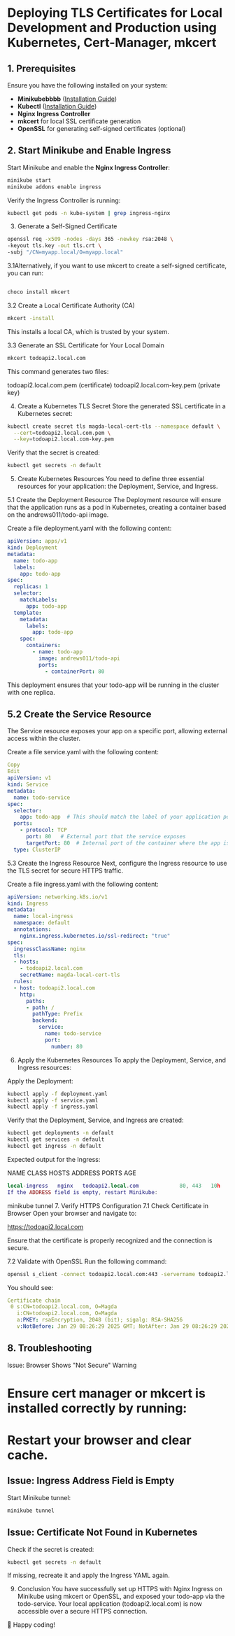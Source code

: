 
# Deploying TLS Certificates for Local Development and Production using Kubernetes, Cert-Manager, mkcert

## 1. Prerequisites
Ensure you have the following installed on your system:
- **Minikubebbbb** ([Installation Guide](https://minikube.sigs.k8s.io/docs/start/))
- **Kubectl** ([Installation Guide](https://kubernetes.io/docs/tasks/tools/install-kubectl/))
- **Nginx Ingress Controller**
- **mkcert** for local SSL certificate generation
- **OpenSSL** for generating self-signed certificates (optional)

## 2. Start Minikube and Enable Ingress
Start Minikube and enable the **Nginx Ingress Controller**:

```sh
minikube start
minikube addons enable ingress
```
Verify the Ingress Controller is running:
```sh
kubectl get pods -n kube-system | grep ingress-nginx
```
3. Generate a Self-Signed Certificate
```sh
openssl req -x509 -nodes -days 365 -newkey rsa:2048 \
-keyout tls.key -out tls.crt \
-subj "/CN=myapp.local/O=myapp.local"
```
3.1Alternatively, if you want to use mkcert to create a self-signed certificate, you can run:
```sh

choco install mkcert
```
3.2 Create a Local Certificate Authority (CA)
```sh
mkcert -install
```
This installs a local CA, which is trusted by your system.

3.3 Generate an SSL Certificate for Your Local Domain
```sh
mkcert todoapi2.local.com
```
This command generates two files:

todoapi2.local.com.pem (certificate)
todoapi2.local.com-key.pem (private key)

4. Create a Kubernetes TLS Secret
Store the generated SSL certificate in a Kubernetes secret:
```sh
kubectl create secret tls magda-local-cert-tls --namespace default \
  --cert=todoapi2.local.com.pem \
  --key=todoapi2.local.com-key.pem
  ```
Verify that the secret is created:

```sh
kubectl get secrets -n default
```
5. Create Kubernetes Resources
You need to define three essential resources for your application: the Deployment, Service, and Ingress.

5.1 Create the Deployment Resource
The Deployment resource will ensure that the application runs as a pod in Kubernetes, creating a container based on the andrews011/todo-api image.

Create a file deployment.yaml with the following content:

```yaml
apiVersion: apps/v1
kind: Deployment
metadata:
  name: todo-app
  labels:
    app: todo-app
spec:
  replicas: 1
  selector:
    matchLabels:
      app: todo-app
  template:
    metadata:
      labels:
        app: todo-app
    spec:
      containers:
        - name: todo-app
          image: andrews011/todo-api
          ports:
            - containerPort: 80
```
This deployment ensures that your todo-app will be running in the cluster with one replica.

## 5.2 Create the Service Resource
The Service resource exposes your app on a specific port, allowing external access within the cluster.

Create a file service.yaml with the following content:

```yaml
Copy
Edit
apiVersion: v1
kind: Service
metadata:
  name: todo-service
spec:
  selector:
    app: todo-app  # This should match the label of your application pods
  ports:
    - protocol: TCP
      port: 80   # External port that the service exposes
      targetPort: 80  # Internal port of the container where the app is listening
  type: ClusterIP
```
5.3 Create the Ingress Resource
Next, configure the Ingress resource to use the TLS secret for secure HTTPS traffic.

Create a file ingress.yaml with the following content:

```yaml
apiVersion: networking.k8s.io/v1
kind: Ingress
metadata:
  name: local-ingress
  namespace: default
  annotations:
    nginx.ingress.kubernetes.io/ssl-redirect: "true"
spec:
  ingressClassName: nginx
  tls:
  - hosts:
    - todoapi2.local.com
    secretName: magda-local-cert-tls
  rules:
  - host: todoapi2.local.com
    http:
      paths:
      - path: /
        pathType: Prefix
        backend:
          service:
            name: todo-service
            port:
              number: 80
```              
6. Apply the Kubernetes Resources
To apply the Deployment, Service, and Ingress resources:

Apply the Deployment:

```sh
kubectl apply -f deployment.yaml
kubectl apply -f service.yaml
kubectl apply -f ingress.yaml
```
Verify that the Deployment, Service, and Ingress are created:

```sh
kubectl get deployments -n default
kubectl get services -n default
kubectl get ingress -n default
```
Expected output for the Ingress:

NAME            CLASS   HOSTS                ADDRESS   PORTS     AGE
```lua
local-ingress   nginx   todoapi2.local.com             80, 443   10h
If the ADDRESS field is empty, restart Minikube:
```
minikube tunnel
7. Verify HTTPS Configuration
7.1 Check Certificate in Browser
Open your browser and navigate to:


https://todoapi2.local.com

Ensure that the certificate is properly recognized and the connection is secure.

7.2 Validate with OpenSSL
Run the following command:

```sh
openssl s_client -connect todoapi2.local.com:443 -servername todoapi2.local.com
```

You should see:

```yaml
Certificate chain
 0 s:CN=todoapi2.local.com, O=Magda
   i:CN=todoapi2.local.com, O=Magda
   a:PKEY: rsaEncryption, 2048 (bit); sigalg: RSA-SHA256
   v:NotBefore: Jan 29 08:26:29 2025 GMT; NotAfter: Jan 29 08:26:29 2026 GMT
```   
## 8. Troubleshooting
Issue: Browser Shows "Not Secure" Warning
# Ensure cert manager or mkcert is installed correctly by running:
# Restart your browser and clear cache.

## Issue: Ingress Address Field is Empty
Start Minikube tunnel:

```sh
minikube tunnel
```
## Issue: Certificate Not Found in Kubernetes
Check if the secret is created:

```sh
kubectl get secrets -n default
```
If missing, recreate it and apply the Ingress YAML again.

9. Conclusion
You have successfully set up HTTPS with Nginx Ingress on Minikube using mkcert or OpenSSL, and exposed your todo-app via the todo-service. Your local application (todoapi2.local.com) is now accessible over a secure HTTPS connection.

🚀 Happy coding!
